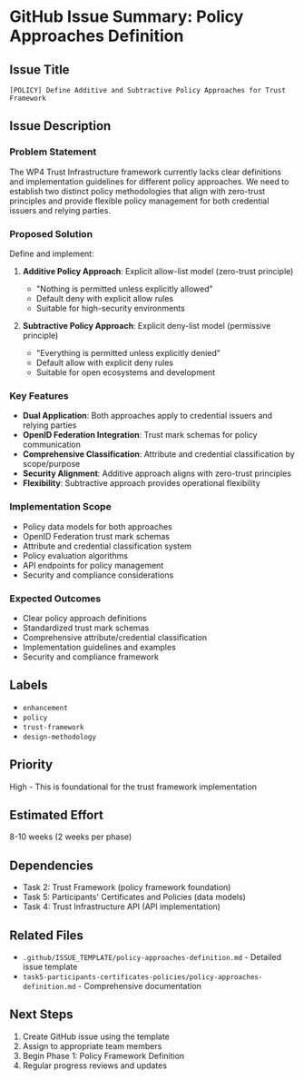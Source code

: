 # GitHub Issue Summary: Policy Approaches Definition

## Issue Title
`[POLICY] Define Additive and Subtractive Policy Approaches for Trust Framework`

## Issue Description

### Problem Statement
The WP4 Trust Infrastructure framework currently lacks clear definitions and implementation guidelines for different policy approaches. We need to establish two distinct policy methodologies that align with zero-trust principles and provide flexible policy management for both credential issuers and relying parties.

### Proposed Solution
Define and implement:

1. **Additive Policy Approach**: Explicit allow-list model (zero-trust principle)
   - "Nothing is permitted unless explicitly allowed"
   - Default deny with explicit allow rules
   - Suitable for high-security environments

2. **Subtractive Policy Approach**: Explicit deny-list model (permissive principle)
   - "Everything is permitted unless explicitly denied"
   - Default allow with explicit deny rules
   - Suitable for open ecosystems and development

### Key Features
- **Dual Application**: Both approaches apply to credential issuers and relying parties
- **OpenID Federation Integration**: Trust mark schemas for policy communication
- **Comprehensive Classification**: Attribute and credential classification by scope/purpose
- **Security Alignment**: Additive approach aligns with zero-trust principles
- **Flexibility**: Subtractive approach provides operational flexibility

### Implementation Scope
- Policy data models for both approaches
- OpenID Federation trust mark schemas
- Attribute and credential classification system
- Policy evaluation algorithms
- API endpoints for policy management
- Security and compliance considerations

### Expected Outcomes
- Clear policy approach definitions
- Standardized trust mark schemas
- Comprehensive attribute/credential classification
- Implementation guidelines and examples
- Security and compliance framework

## Labels
- `enhancement`
- `policy`
- `trust-framework`
- `design-methodology`

## Priority
High - This is foundational for the trust framework implementation

## Estimated Effort
8-10 weeks (2 weeks per phase)

## Dependencies
- Task 2: Trust Framework (policy framework foundation)
- Task 5: Participants' Certificates and Policies (data models)
- Task 4: Trust Infrastructure API (API implementation)

## Related Files
- `.github/ISSUE_TEMPLATE/policy-approaches-definition.md` - Detailed issue template
- `task5-participants-certificates-policies/policy-approaches-definition.md` - Comprehensive documentation

## Next Steps
1. Create GitHub issue using the template
2. Assign to appropriate team members
3. Begin Phase 1: Policy Framework Definition
4. Regular progress reviews and updates


